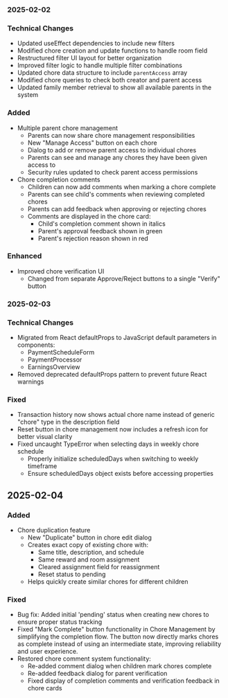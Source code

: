 ### 2025-02-02

### Technical Changes
- Updated useEffect dependencies to include new filters
- Modified chore creation and update functions to handle room field
- Restructured filter UI layout for better organization
- Improved filter logic to handle multiple filter combinations
- Updated chore data structure to include `parentAccess` array
- Modified chore queries to check both creator and parent access
- Updated family member retrieval to show all available parents in the system

### Added
- Multiple parent chore management
  - Parents can now share chore management responsibilities
  - New "Manage Access" button on each chore
  - Dialog to add or remove parent access to individual chores
  - Parents can see and manage any chores they have been given access to
  - Security rules updated to check parent access permissions
- Chore completion comments
  - Children can now add comments when marking a chore complete
  - Parents can see child's comments when reviewing completed chores
  - Parents can add feedback when approving or rejecting chores
  - Comments are displayed in the chore card:
    - Child's completion comment shown in italics
    - Parent's approval feedback shown in green
    - Parent's rejection reason shown in red

### Enhanced
- Improved chore verification UI
  - Changed from separate Approve/Reject buttons to a single "Verify" button

### 2025-02-03

### Technical Changes
- Migrated from React defaultProps to JavaScript default parameters in components:
  - PaymentScheduleForm
  - PaymentProcessor
  - EarningsOverview
- Removed deprecated defaultProps pattern to prevent future React warnings

### Fixed
- Transaction history now shows actual chore name instead of generic "chore" type in the description field
- Reset button in chore management now includes a refresh icon for better visual clarity
- Fixed uncaught TypeError when selecting days in weekly chore schedule
  - Properly initialize scheduledDays when switching to weekly timeframe
  - Ensure scheduledDays object exists before accessing properties

## 2025-02-04

### Added
- Chore duplication feature
  - New "Duplicate" button in chore edit dialog
  - Creates exact copy of existing chore with:
    - Same title, description, and schedule
    - Same reward and room assignment
    - Cleared assignment field for reassignment
    - Reset status to pending
  - Helps quickly create similar chores for different children

### Fixed
- Bug fix: Added initial 'pending' status when creating new chores to ensure proper status tracking
- Fixed "Mark Complete" button functionality in Chore Management by simplifying the completion flow. The button now directly marks chores as complete instead of using an intermediate state, improving reliability and user experience.
- Restored chore comment system functionality:
  - Re-added comment dialog when children mark chores complete
  - Re-added feedback dialog for parent verification
  - Fixed display of completion comments and verification feedback in chore cards